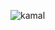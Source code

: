 ![kamal](https://user-images.githubusercontent.com/63830754/123915261-f1843b80-d99d-11eb-8169-b91df0a1de4b.jpg)

